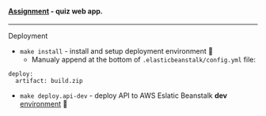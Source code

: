 #### [Assignment](https://github.com/buz-zard/_archive/blob/master/problem-mld/ASSIGNMENT.md) - quiz web app.


---

Deployment
- `make install` - install and setup deployment environment :wrench:
    - Manualy append at the bottom of `.elasticbeanstalk/config.yml` file:
```
deploy:
  artifact: build.zip
```
- `make deploy.api-dev` - deploy API to AWS Eslatic Beanstalk __dev__ [environment](http://mld-dev.eu-central-1.elasticbeanstalk.com/) :rocket:
